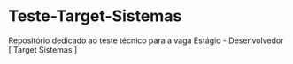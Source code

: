 # Teste-Target-Sistemas
Repositório dedicado ao teste técnico para a vaga Estágio - Desenvolvedor [ Target Sistemas ]
